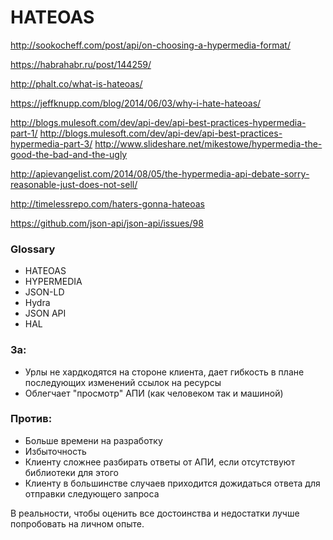 # HATEOAS

http://sookocheff.com/post/api/on-choosing-a-hypermedia-format/

https://habrahabr.ru/post/144259/

http://phalt.co/what-is-hateoas/

https://jeffknupp.com/blog/2014/06/03/why-i-hate-hateoas/

http://blogs.mulesoft.com/dev/api-dev/api-best-practices-hypermedia-part-1/
http://blogs.mulesoft.com/dev/api-dev/api-best-practices-hypermedia-part-3/
http://www.slideshare.net/mikestowe/hypermedia-the-good-the-bad-and-the-ugly

http://apievangelist.com/2014/08/05/the-hypermedia-api-debate-sorry-reasonable-just-does-not-sell/

http://timelessrepo.com/haters-gonna-hateoas

https://github.com/json-api/json-api/issues/98



### Glossary

* HATEOAS
* HYPERMEDIA
* JSON-LD
* Hydra
* JSON API
* HAL

### За:

* Урлы не хардкодятся на стороне клиента, дает гибкость в плане последующих изменений ссылок на ресурсы
* Облегчает "просмотр" АПИ (как человеком так и машиной)

### Против:

* Больше времени на разработку
* Избыточность
* Клиенту сложнее разбирать ответы от АПИ, если отсутствуют библиотеки для этого
* Клиенту в большинстве случаев приходится дожидаться ответа для отправки следующего запроса

В реальности, чтобы оценить все достоинства и недостатки лучше попробовать на личном опыте.
